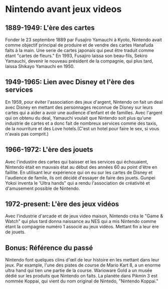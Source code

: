 # Nintendo avant jeux videos

## 1889-1949: L'ère des cartes
Fonder le 23 septembre 1889 par Fusajiro Yamauchi à Kyoto, Nintendo avait comme objectif principal de produire et de vendre des cartes Hanafuda faits à la main. Une serie de cartes japonais qui peut être traduit comme étant "cartes de fleurs." En 1993, Fusajiro laissa son beau-fils, Sekiro Yamauchi, devenir le nouveau président de la compagnie, qui plus tard, laissa Shikayo Yamauchi en 1950.

## 1949-1965: Lien avec Disney et l'ère des services
En 1959, pour éviter l'association des jeux d'argent, Nintendo on fait un deal avec Disney en mettant des personnages reconnue de Disney sur leurs cartes qui a aider a avoir une audience d'enfant et de familles. Avec l'argent qui on obtenu du deal, Yamauchi voulait que Nintendo soit plus qu'une industrie de cartes et a donc fait de nombreux services comme des taxis, de la nourriture et des Love hotels.(C'est un hotel pour faire le sex, si vous n'avais pas comprit.)

## 1966-1972: L'ère des jouets
Avec l'industire des cartes qui baisser et les services qui échouaient, Nintendo était en mauvais état au début des années 60 au point d'être en faillite. En utilisant leur expérience qui on eu sur les cartes de Disney et l'audience de famile, ils ont décidé d'essayer de faire des jouets. Gunpei Yokoi inventa le 'Ultra hands" qui a rendu l'association de créativité et d'amusement possible de Nintendo.

## 1972-present: L'ère des jeux vidéos
Avec l'industrie d'arcade et de jeux video maison, Nintendo créa le "Game & Watch" qui plus tard donna naissance au NES qui a mis Nintendo comme étant la compagnie numéro 1 associé au jeux vidéos. Mettant fin a leur ère de jouets.

## Bonus: Référence du passé
Nintendo font quelques clins d'œil de leur histoire en les mettant dans leur jeux. Par example, l'une des pistes de course de Mario Kart 8, a un enorme ultra hand qui tien une partie de la course. Warioware Gold a un musée dédié sur les produits que Nintendo on faits. La planète dans Pikmin 3 est nommée Koppai, qui vient du nom original de Nintedo, "Nintendo Koppai."
